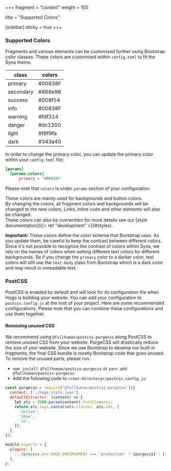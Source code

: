 +++
fragment = "content"
weight = 100

title = "Supported Colors"

[sidebar]
  sticky = true
+++

### Supported Colors

Fragments and various elements can be customized further using Bootstrap color classes.
These colors are customized within `config.toml` to fit the Syna theme.

| class     | colors  |
| --------- | ------- |
| primary   | #00838F |
| secondary | #868e96 |
| success   | #008f54 |
| info      | #00838F |
| warning   | #fdf314 |
| danger    | #dc1200 |
| light     | #f8f9fa |
| dark      | #343a40 |

In order to change the primary color, you can update the primary color within your `config.toml` file:

```toml
[params]
  [params.colors]
      primary = "#00838F"
```

Please note that `colors` is under `params` section of your configuration.

These colors are mainly used for backgrounds and button colors.  
By changing the colors, all fragment colors and backgrounds will be changed to the new colors. Links, inline code and other elements will also be changed.  
These colors can also be overwritten for more details see our [style documentation]({{< ref "development" >}}#styles).

**Important:** These colors define the color scheme that Bootstrap uses. As you update them, be careful to keep the contrast between different colors. Since it's not possible to recognize the contrast of colors within Syna, we rely on the names of colors when setting different text colors for different backgrounds. So if you change the `primary` color to a darker color, text colors will still use the `text-body` class from Bootstrap which is a dark color and may result in unreadable text.

### PostCSS

PostCSS is enabled by default and will look for its configuration file when Hugo is building your website. You can add your configuration to `postcss.config.js` at the root of your project. Here are some recommended configurations. Please note that you can combine these configurations and use them together.

#### Removing unused CSS

We recommend using `@fullhuman/postcss-purgecss` along PostCSS to remove unused CSS from your website. PurgeCSS will drastically reduce the size of your website. Since we use Bootstrap to develop our built-in fragments, the final CSS bundle is mostly Bootstrap code that goes unused. To remove the unused parts, please run:

- `npm install @fullhuman/postcss-purgecss` or `yarn add @fullhuman/postcss-purgecss`
- Add the following code to `<root-directory>/postcss.config.js`:

```javascript
const purgecss = require('@fullhuman/postcss-purgecss')({
  content: ['./hugo_stats.json'],
  defaultExtractor: (content) => {
    let els = JSON.parse(content).htmlElements;
    return els.tags.concat(els.classes, els.ids, [
      'active',
      'show',
      'in',
    ]);
  },
});

module.exports = {
  plugins: [
    ...(process.env.HUGO_ENVIRONMENT === 'production' ? [purgecss] : []),
  ],
};
```
